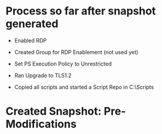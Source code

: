 # Process so far after snapshot generated

- Enabled RDP
- Created Group for RDP Enablement (not used yet)
- Set PS Execution Policy to Unrestricted
- Ran Upgrade to TLS1.2

- Copied all scripts and started a Script Repo in C:\Scripts

# Created Snapshot: Pre-Modifications

